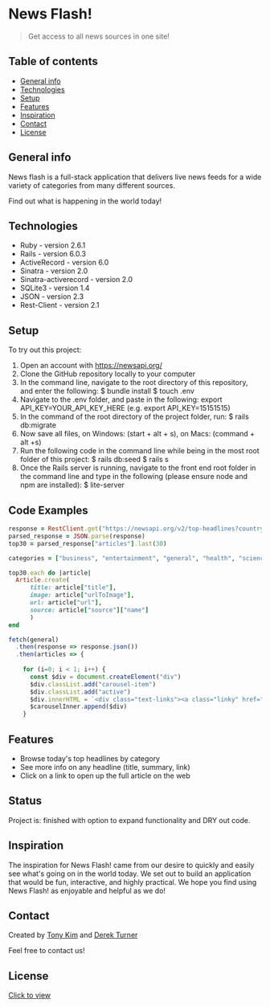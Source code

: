 # News Flash!
> Get access to all news sources in one site!

## Table of contents
* [General info](#general-info)
* [Technologies](#technologies)
* [Setup](#setup)
* [Features](#features)
* [Inspiration](#inspiration)
* [Contact](#contact)
* [License](#license)

## General info
News flash is a full-stack application that delivers live news feeds for a wide variety of categories from many different sources.  

Find out what is happening in the world today!

## Technologies
* Ruby - version 2.6.1
* Rails - version 6.0.3
* ActiveRecord - version 6.0
* Sinatra - version 2.0
* Sinatra-activerecord - version 2.0
* SQLite3 - version 1.4
* JSON - version 2.3
* Rest-Client - version 2.1

## Setup
To try out this project: 
1. Open an account with https://newsapi.org/
1. Clone the GitHub repository locally to your computer
1. In the command line, navigate to the root directory of this repository, and enter the following: 
  $ bundle install 
  $ touch .env 
1. Navigate to the .env folder, and paste in the following: 
  export API_KEY=YOUR_API_KEY_HERE (e.g. export API_KEY=15151515)
1. In the command of the root directory of the project folder, run: 
  $ rails db:migrate
1. Now save all files, on Windows: (start + alt + s), on Macs: (command + alt +s)
1. Run the following code in the command line while being in the most root folder of this project: 
  $ rails db:seed
  $ rails s 
1. Once the Rails server is running, navigate to the front end root folder in the command line and type in the following (please ensure node and npm are installed): 
  $ lite-server 


## Code Examples
```ruby
response = RestClient.get("https://newsapi.org/v2/top-headlines?country=us&apiKey=#{key}")
parsed_response = JSON.parse(response)
top30 = parsed_response["articles"].last(30)

categories = ["business", "entertainment", "general", "health", "science", "sports", "technology"]

top30.each do |article|
  Article.create(
      title: article["title"], 
      image: article["urlToImage"], 
      url: article["url"],
      source: article["source"]["name"]
      )
end
```

```JavaScript
fetch(general)
  .then(response => response.json())
  .then(articles => {
   
    for (i=0; i < 1; i++) {
      const $div = document.createElement("div")
      $div.classList.add("carousel-item")
      $div.classList.add("active")
      $div.innerHTML = `<div class="text-links"><a class="linky" href="${articles[i].url}"><h5>${articles[i].title}</h5></a></div><img class="d-block w-100 articles" src="${articles[i].image}" alt="First slide" onerror="this.src='./Google_news_logo.png'"></img>`
      $carouselInner.append($div)
    }
```


## Features 
* Browse today's top headlines by category
* See more info on any headline (title, summary, link)
* Click on a link to open up the full article on the web

## Status
Project is: finished with option to expand functionality and DRY out code.

## Inspiration
The inspiration for News Flash! came from our desire to quickly and easily see what's going on in the world today. We set out to build an application that would be fun, interactive, and highly practical. We hope you find using News Flash! as enjoyable and helpful as we do!

## Contact
Created by [Tony Kim](https://www.linkedin.com/in/hyung-kim/) and [Derek Turner](https://www.linkedin.com/in/derek-turner-1354b71b1/)

Feel free to contact us! 

## License
[Click to view](https://github.com/derekturner272/mod2-project/blob/master/LICENSE)